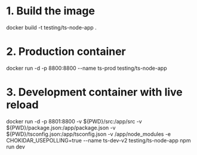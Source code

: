 # 1. Build the image

docker build -t testing/ts-node-app .

# 2. Production container

docker run -d -p 8800:8800 --name ts-prod testing/ts-node-app

# 3. Development container with live reload

docker run -d -p 8801:8800 -v ${PWD}/src:/app/src -v ${PWD}/package.json:/app/package.json -v ${PWD}/tsconfig.json:/app/tsconfig.json -v /app/node_modules -e CHOKIDAR_USEPOLLING=true --name ts-dev-v2 testing/ts-node-app npm run dev
